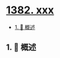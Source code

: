 # [1382. xxx](https://github.com/Tdahuyou/TNotes.leetcode/tree/main/notes/1382.%20xxx)

<!-- region:toc -->

- [1. 📝 概述](#1--概述)

<!-- endregion:toc -->

## 1. 📝 概述
